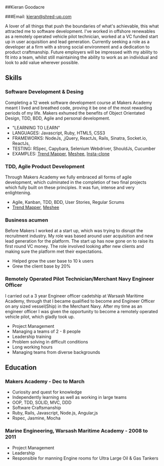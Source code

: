 ##Kieran Goodacre

###Email: kieran@shred-up.com

A lover of all things that push the boundaries of what's achievable, this what attracted me to software development. I've worked in offshore renewables as a remotely operated vehicle pilot technician, worked at a VC funded start up in user acquisition and lead generation. Currently seeking a role as a developer at a firm with a strong social environment and a dedication to product craftmanship. Future employers will be impressed with my ability to fit into a team, whilst still maintaining the ability to work as an individual and look to add value wherever possible.

## Skills

### Software Development & Desing

Completing a 12 week software development course at Makers Academy meant I lived and breathed code, proving it be one of the most rewarding periods of my life. Makers exhumed the benefits of Object Orientated Design, TDD, BDD, Agile and personal development.

- "LEARNING TO LEARN"
- LANGUAGES: Javascript, Ruby, HTML5, CSS3
- FRAMEWORKS: NodeJs, ,jQuery, ReactJs, Rails, Sinatra, Socket.io, ReactJs, 
- TESTING: RSpec, Capybara, Selenium Webdriver, ShouldJs, Cucumber
- EXAMPLES: [Trend Mapper](https://github.com/kierangoodacre/TrendMapper), [Meshee](https://github.com/kierangoodacre/mesheeChat), [Insta-clone](https://github.com/kierangoodacre/instagram_clone)

### TDD, Agile Product Development

Through Makers Academy we fully embraced all forms of agile development, which culminated in the completion of two final projects which fully built on these principles. It was fun, intense and very enlightening.

- Agile, Kanban, TDD, BDD, User Stories, Regular Scrums
- [Trend Mapper](https://github.com/kierangoodacre/TrendMapper), [Meshee](https://github.com/kierangoodacre/mesheeChat)

### Business acumen

Before Makers I worked at a start up, which was trying to disrupt the recruitment industry. My role was based around user acquisition and new lead generation for the platform. The start up has now gone on to raise its first round VC money. The role involved looking after new clients and making sure the platform met their expectations.

- Helped grow the user base to 10 k users
- Grew the client base by 20%

### Remotely Operated Pilot Technician/Merchant Navy Engineer Officer

I carried out a 3 year Engineer officer cadetship at Warsash Maritime Academy, through that I became qualified to become and Engineer Officer on any sized vessel(Ship) in the Merchant Navy. After my time as an engineer officer I was given the opportunity to become a remotely operated vehicle pilot, which gladly took up.

- Project Management
- Managing a teams of 2 - 8 people
- Leadership training
- Problem solving in difficult conditions
- Long working hours
- Managing teams from diverse backgrounds

## Education

### Makers Academy - Dec to March

- Curiosity and quest for knowledge
- Independently learning as well as working in large teams
- OOP, TDD, SOLID, MVC, DDD
- Software Craftsmanship
- Ruby, Rails, Javascript, Node.js, Angular,js
- Rspec, Jasmine, Mocha

### Marine Engineering, Warsash Maritime Academy - 2008 to 2011

- Project Management
- Leadership
- Responsible for manning Engine rooms for Ultra Large Oil & Gas Tankers

